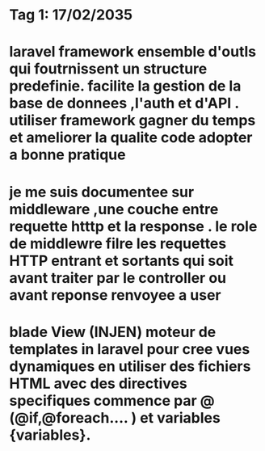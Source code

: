 # Tag 1: 17/02/2035

# laravel framework ensemble d'outls qui foutrnissent un structure predefinie. facilite la gestion de la base de donnees ,l'auth et d'API . utiliser framework gagner du temps et ameliorer la qualite code  adopter a bonne pratique 
 # je me suis documentee sur middleware ,une couche  entre requette htttp  et la response . le role de middlewre filre les requettes HTTP entrant et sortants qui soit avant traiter par le controller ou avant reponse renvoyee a user 
 # blade View (INJEN) moteur de templates  in laravel pour cree vues dynamiques en utiliser des fichiers HTML avec des directives specifiques  commence par @ (@if,@foreach.... ) et variables {variables}.